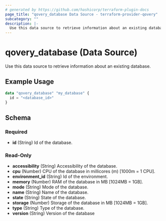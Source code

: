 ```yaml
---
# generated by https://github.com/hashicorp/terraform-plugin-docs
page_title: "qovery_database Data Source - terraform-provider-qovery"
subcategory: ""
description: |-
  Use this data source to retrieve information about an existing database.
---
```


# qovery_database (Data Source)

Use this data source to retrieve information about an existing database.

## Example Usage

```terraform
data "qovery_database" "my_database" {
  id = "<database_id>"
}
```

<!-- schema generated by tfplugindocs -->
## Schema

### Required

- **id** (String) Id of the database.

### Read-Only

- **accessibility** (String) Accessibility of the database.
- **cpu** (Number) CPU of the database in millicores (m) [1000m = 1 CPU].
- **environment_id** (String) Id of the environment.
- **memory** (Number) RAM of the database in MB [1024MB = 1GB].
- **mode** (String) Mode of the database.
- **name** (String) Name of the database.
- **state** (String) State of the database.
- **storage** (Number) Storage of the database in MB [1024MB = 1GB].
- **type** (String) Type of the database.
- **version** (String) Version of the database


